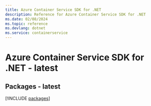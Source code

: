 ```yaml
---
title: Azure Container Service SDK for .NET
description: Reference for Azure Container Service SDK for .NET
ms.date: 02/08/2024
ms.topic: reference
ms.devlang: dotnet
ms.service: containerservice
---
```

# Azure Container Service SDK for .NET - latest
## Packages - latest
[!INCLUDE [packages](container-service-index.md)]
